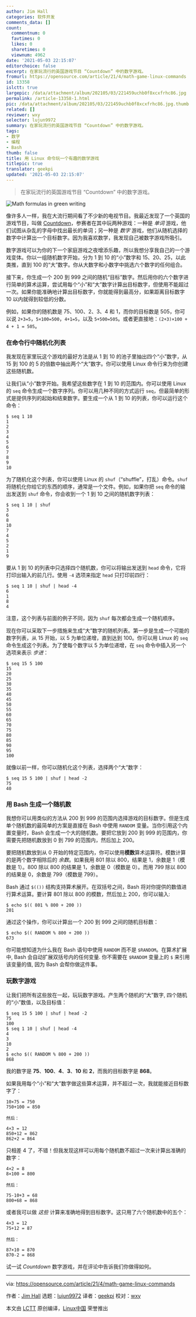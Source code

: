 ```yaml
---
author: Jim Hall
categories: 软件开发
comments_data: []
count:
  commentnum: 0
  favtimes: 0
  likes: 0
  sharetimes: 0
  viewnum: 4962
date: '2021-05-03 22:15:07'
editorchoice: false
excerpt: 在家玩流行的英国游戏节目 “Countdown” 中的数字游戏。
fromurl: https://opensource.com/article/21/4/math-game-linux-commands
id: 13358
islctt: true
largepic: /data/attachment/album/202105/03/221459uchb0f8xcxfrhc86.jpg
permalink: /article-13358-1.html
pic: /data/attachment/album/202105/03/221459uchb0f8xcxfrhc86.jpg.thumb.jpg
related: []
reviewer: wxy
selector: lujun9972
summary: 在家玩流行的英国游戏节目 “Countdown” 中的数字游戏。
tags:
- 数字
- 编程
- Bash
thumb: false
title: 用 Linux 命令玩一个有趣的数学游戏
titlepic: true
translator: geekpi
updated: '2021-05-03 22:15:07'
---
```



> 
> 在家玩流行的英国游戏节目 “Countdown” 中的数字游戏。
> 
> 
> 


![](/data/attachment/album/202105/03/221459uchb0f8xcxfrhc86.jpg "Math formulas in green writing")


像许多人一样，我在大流行期间看了不少新的电视节目。我最近发现了一个英国的游戏节目，叫做 [Countdown](https://en.wikipedia.org/wiki/Countdown_%28game_show%29)，参赛者在其中玩两种游戏：一种是 *单词* 游戏，他们试图从杂乱的字母中找出最长的单词；另一种是 *数字* 游戏，他们从随机选择的数字中计算出一个目标数字。因为我喜欢数学，我发现自己被数字游戏所吸引。


数字游戏可以为你的下一个家庭游戏之夜增添乐趣，所以我想分享我自己的一个游戏变体。你以一组随机数字开始，分为 1 到 10 的“小”数字和 15、20、25，以此类推，直到 100 的“大”数字。你从大数字和小数字中挑选六个数字的任何组合。


接下来，你生成一个 200 到 999 之间的随机“目标”数字。然后用你的六个数字进行简单的算术运算，尝试用每个“小”和“大”数字计算出目标数字，但使用不能超过一次。如果你能准确地计算出目标数字，你就能得到最高分，如果距离目标数字 10 以内就得到较低的分数。


例如，如果你的随机数是 75、100、2、3、4 和 1，而你的目标数是 505，你可以说 `2+3=5`，`5×100=500`，`4+1=5`，以及 `5+500=505`。或者更直接地：`(2+3)×100 + 4 + 1 = 505`。


### 在命令行中随机化列表


我发现在家里玩这个游戏的最好方法是从 1 到 10 的池子里抽出四个“小”数字，从 15 到 100 的 5 的倍数中抽出两个“大”数字。你可以使用 Linux 命令行来为你创建这些随机数。


让我们从“小”数字开始。我希望这些数字在 1 到 10 的范围内。你可以使用 Linux 的 `seq` 命令生成一个数字序列。你可以用几种不同的方式运行 `seq`，但最简单的形式是提供序列的起始和结束数字。要生成一个从 1 到 10 的列表，你可以运行这个命令：



```
$ seq 1 10
1
2
3
4
5
6
7
8
9
10

```

为了随机化这个列表，你可以使用 Linux 的 `shuf`（“shuffle”，打乱）命令。`shuf` 将随机化你给它的东西的顺序，通常是一个文件。例如，如果你把 `seq` 命令的输出发送到 `shuf` 命令，你会收到一个 1 到 10 之间的随机数字列表：



```
$ seq 1 10 | shuf
3
6
8
10
7
4
5
2
1
9

```

要从 1 到 10 的列表中只选择四个随机数，你可以将输出发送到 `head` 命令，它将打印出输入的前几行。使用 `-4` 选项来指定 `head` 只打印前四行：



```
$ seq 1 10 | shuf | head -4
6
1
8
4

```

注意，这个列表与前面的例子不同，因为 `shuf` 每次都会生成一个随机顺序。


现在你可以采取下一步措施来生成“大”数字的随机列表。第一步是生成一个可能的数字列表，从 15 开始，以 5 为单位递增，直到达到 100。你可以用 Linux 的 `seq` 命令生成这个列表。为了使每个数字以 5 为单位递增，在 `seq` 命令中插入另一个选项来表示 *步进*：



```
$ seq 15 5 100
15
20
25
30
35
40
45
50
55
60
65
70
75
80
85
90
95
100

```

就像以前一样，你可以随机化这个列表，选择两个“大”数字：



```
$ seq 15 5 100 | shuf | head -2
75
40

```

### 用 Bash 生成一个随机数


我想你可以用类似的方法从 200 到 999 的范围内选择游戏的目标数字。但是生成单个随机数的最简单的方案是直接在 Bash 中使用 `RANDOM` 变量。当你引用这个内置变量时，Bash 会生成一个大的随机数。要把它放到 200 到 999 的范围内，你需要先把随机数放到 0 到 799 的范围内，然后加上 200。


要把随机数放到从 0 开始的特定范围内，你可以使用**模数**算术运算符。模数计算的是两个数字相除后的 *余数*。如果我用 801 除以 800，结果是 1，余数是 1（模数是 1）。800 除以 800 的结果是 1，余数是 0（模数是 0）。而用 799 除以 800 的结果是 0，余数是 799（模数是 799）。


Bash 通过 `$(())` 结构支持算术展开。在双括号之间，Bash 将对你提供的数值进行算术运算。要计算 801 除以 800 的模数，然后加上 200，你可以输入:



```
$ echo $(( 801 % 800 + 200 ))
201

```

通过这个操作，你可以计算出一个 200 到 999 之间的随机目标数：



```
$ echo $(( RANDOM % 800 + 200 ))
673

```

你可能想知道为什么我在 Bash 语句中使用 `RANDOM` 而不是 `$RANDOM`。在算术扩展中, Bash 会自动扩展双括号内的任何变量. 你不需要在 `$RANDOM` 变量上的 `$` 来引用该变量的值, 因为 Bash 会帮你做这件事。


### 玩数字游戏


让我们把所有这些放在一起，玩玩数字游戏。产生两个随机的“大”数字, 四个随机的“小”数值，以及目标值：



```
$ seq 15 5 100 | shuf | head -2
75
100
$ seq 1 10 | shuf | head -4
4
3
10
2
$ echo $(( RANDOM % 800 + 200 ))
868

```

我的数字是 **75**、**100**、**4**、**3**、**10** 和 **2**，而我的目标数字是 **868**。


如果我用每个“小”和“大”数字做这些算术运算，并不超过一次，我就能接近目标数字了：



```
10×75 = 750
750+100 = 850

然后：

4×3 = 12
850+12 = 862
862+2 = 864

```

只相差 4 了，不错！但我发现这样可以用每个随机数不超过一次来计算出准确的数字：



```
4×2 = 8
8×100 = 800

然后：

75-10+3 = 68
800+68 = 868

```

或者我可以做 *这些* 计算来准确地得到目标数字。这只用了六个随机数中的五个：



```
4×3 = 12
75+12 = 87

然后：

87×10 = 870
870-2 = 868

```

试一试 *Countdown* 数字游戏，并在评论中告诉我们你做得如何。




---


via: <https://opensource.com/article/21/4/math-game-linux-commands>


作者：[Jim Hall](https://opensource.com/users/jim-hall) 选题：[lujun9972](https://github.com/lujun9972) 译者：[geekpi](https://github.com/geekpi) 校对：[wxy](https://github.com/wxy)


本文由 [LCTT](https://github.com/LCTT/TranslateProject) 原创编译，[Linux中国](https://linux.cn/) 荣誉推出